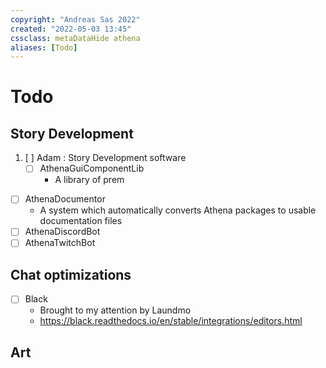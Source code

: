 ```yaml
---
copyright: "Andreas Sas 2022"
created: "2022-05-03 13:45"
cssclass: metaDataHide athena
aliases: [Todo]
---
```


# Todo
## Story Development
1. [ ] Adam : Story Development software
    - [ ] AthenaGuiComponentLib
        - A library of prem
- [ ] AthenaDocumentor
    - A system which automatically converts Athena packages to usable documentation files
- [ ] AthenaDiscordBot
- [ ] AthenaTwitchBot

## Chat optimizations
- [ ] Black
    - Brought to my attention by Laundmo
    -  https://black.readthedocs.io/en/stable/integrations/editors.html

## Art